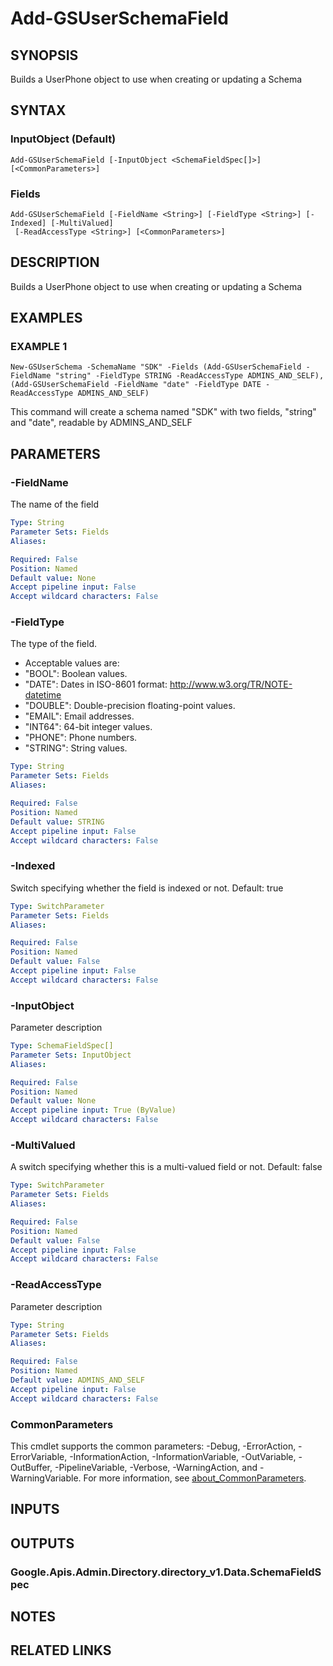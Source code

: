# Add-GSUserSchemaField

## SYNOPSIS
Builds a UserPhone object to use when creating or updating a Schema

## SYNTAX

### InputObject (Default)
```
Add-GSUserSchemaField [-InputObject <SchemaFieldSpec[]>] [<CommonParameters>]
```

### Fields
```
Add-GSUserSchemaField [-FieldName <String>] [-FieldType <String>] [-Indexed] [-MultiValued]
 [-ReadAccessType <String>] [<CommonParameters>]
```

## DESCRIPTION
Builds a UserPhone object to use when creating or updating a Schema

## EXAMPLES

### EXAMPLE 1
```
New-GSUserSchema -SchemaName "SDK" -Fields (Add-GSUserSchemaField -FieldName "string" -FieldType STRING -ReadAccessType ADMINS_AND_SELF),(Add-GSUserSchemaField -FieldName "date" -FieldType DATE -ReadAccessType ADMINS_AND_SELF)
```

This command will create a schema named "SDK" with two fields, "string" and "date", readable by ADMINS_AND_SELF

## PARAMETERS

### -FieldName
The name of the field

```yaml
Type: String
Parameter Sets: Fields
Aliases:

Required: False
Position: Named
Default value: None
Accept pipeline input: False
Accept wildcard characters: False
```

### -FieldType
The type of the field.


* Acceptable values are:
* "BOOL": Boolean values.
* "DATE": Dates in ISO-8601 format: http://www.w3.org/TR/NOTE-datetime
* "DOUBLE": Double-precision floating-point values.
* "EMAIL": Email addresses.
* "INT64": 64-bit integer values.
* "PHONE": Phone numbers.
* "STRING": String values.

```yaml
Type: String
Parameter Sets: Fields
Aliases:

Required: False
Position: Named
Default value: STRING
Accept pipeline input: False
Accept wildcard characters: False
```

### -Indexed
Switch specifying whether the field is indexed or not.
Default: true

```yaml
Type: SwitchParameter
Parameter Sets: Fields
Aliases:

Required: False
Position: Named
Default value: False
Accept pipeline input: False
Accept wildcard characters: False
```

### -InputObject
Parameter description

```yaml
Type: SchemaFieldSpec[]
Parameter Sets: InputObject
Aliases:

Required: False
Position: Named
Default value: None
Accept pipeline input: True (ByValue)
Accept wildcard characters: False
```

### -MultiValued
A switch specifying whether this is a multi-valued field or not.
Default: false

```yaml
Type: SwitchParameter
Parameter Sets: Fields
Aliases:

Required: False
Position: Named
Default value: False
Accept pipeline input: False
Accept wildcard characters: False
```

### -ReadAccessType
Parameter description

```yaml
Type: String
Parameter Sets: Fields
Aliases:

Required: False
Position: Named
Default value: ADMINS_AND_SELF
Accept pipeline input: False
Accept wildcard characters: False
```

### CommonParameters
This cmdlet supports the common parameters: -Debug, -ErrorAction, -ErrorVariable, -InformationAction, -InformationVariable, -OutVariable, -OutBuffer, -PipelineVariable, -Verbose, -WarningAction, and -WarningVariable. For more information, see [about_CommonParameters](http://go.microsoft.com/fwlink/?LinkID=113216).

## INPUTS

## OUTPUTS

### Google.Apis.Admin.Directory.directory_v1.Data.SchemaFieldSpec
## NOTES

## RELATED LINKS

